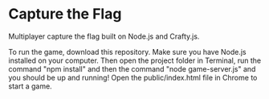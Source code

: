 Capture the Flag
================

Multiplayer capture the flag built on Node.js and Crafty.js.

To run the game, download this repository. Make sure you have Node.js installed on your computer. Then open the project folder in Terminal, run the command "npm install" and then the command "node game-server.js" and you should be up and running! Open the public/index.html file in Chrome to start a game.
